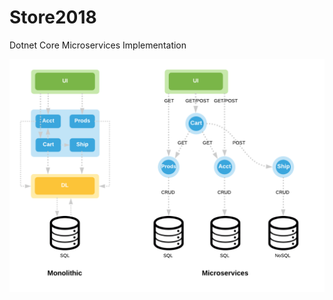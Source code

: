 # Store2018
Dotnet Core Microservices Implementation

![Alt text](Docs/Microservices.png?raw=true "Microservices")
